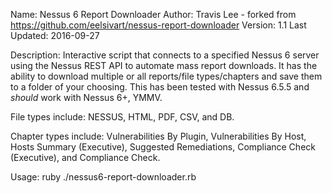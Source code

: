 Name: Nessus 6 Report Downloader
Author: Travis Lee - forked from https://github.com/eelsivart/nessus-report-downloader
Version: 1.1
Last Updated: 2016-09-27

Description:  Interactive script that connects to a specified Nessus 6 server using the
Nessus REST API to automate mass report downloads. It has the ability to download
multiple or all reports/file types/chapters and save them to a folder of
your choosing. This has been tested with Nessus 6.5.5 and *should* work with
Nessus 6+, YMMV.

File types include: NESSUS, HTML, PDF, CSV, and DB. 

Chapter types include: Vulnerabilities By Plugin, Vulnerabilities By Host, 
Hosts Summary (Executive), Suggested Remediations, Compliance Check (Executive), 
and Compliance Check.

Usage: ruby ./nessus6-report-downloader.rb


